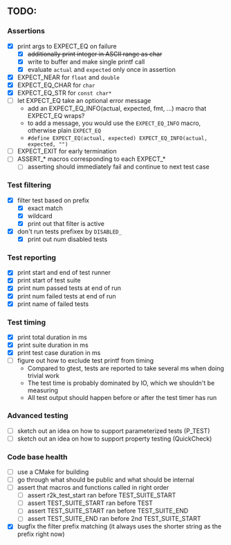 ## TODO:

### Assertions
- [x] print args to EXPECT_EQ on failure
  - [x] ~~additionally print integer in ASCII range as char~~
  - [x] write to buffer and make single printf call
  - [x] evaluate `actual` and `expected` only once in assertion
- [x] EXPECT_NEAR for `float` and `double`
- [x] EXPECT_EQ_CHAR for `char`
- [x] EXPECT_EQ_STR for `const char*`
- [ ] let EXPECT_EQ take an optional error message
  - add an EXPECT_EQ_INFO(actual, expected, fmt, ...) macro that EXPECT_EQ wraps?
  - to add a message, you would use the `EXPECT_EQ_INFO` macro, otherwise plain `EXPECT_EQ`
  - `#define EXPECT_EQ(actual, expected) EXPECT_EQ_INFO(actual, expected, "")`
- [ ] EXPECT_EXIT for early termination
- [ ] ASSERT_* macros corresponding to each EXPECT_*
  - [ ] asserting should immediately fail and continue to next test case

### Test filtering
- [x] filter test based on prefix
  - [x] exact match
  - [x] wildcard
  - [x] print out that filter is active
- [x] don't run tests prefixex by `DISABLED_`
  - [x] print out num disabled tests

### Test reporting
- [x] print start and end of test runner
- [x] print start of test suite
- [x] print num passed tests at end of run
- [x] print num failed tests at end of run
- [x] print name of failed tests

### Test timing
- [x] print total duration in ms
- [x] print suite duration in ms
- [x] print test case duration in ms
- [ ] figure out how to exclude test printf from timing
  - Compared to gtest, tests are reported to take several ms when doing trivial work
  - The test time is probably dominated by IO, which we shouldn't be measuring
  - All test output should happen before or after the test timer has run

### Advanced testing
- [ ] sketch out an idea on how to support parameterized tests (P_TEST)
- [ ] sketch out an idea on how to support property testing (QuickCheck)

### Code base health
- [ ] use a CMake for building
- [ ] go through what should be public and what should be internal
- [ ] assert that macros and functions called in right order
  - [ ] assert r2k_test_start ran before TEST_SUITE_START
  - [ ] assert TEST_SUITE_START ran before TEST
  - [ ] assert TEST_SUITE_START ran before TEST_SUITE_END
  - [ ] assert TEST_SUITE_END ran before 2nd TEST_SUITE_START
- [x] bugfix the filter prefix matching (it always uses the shorter string as the prefix right now)
